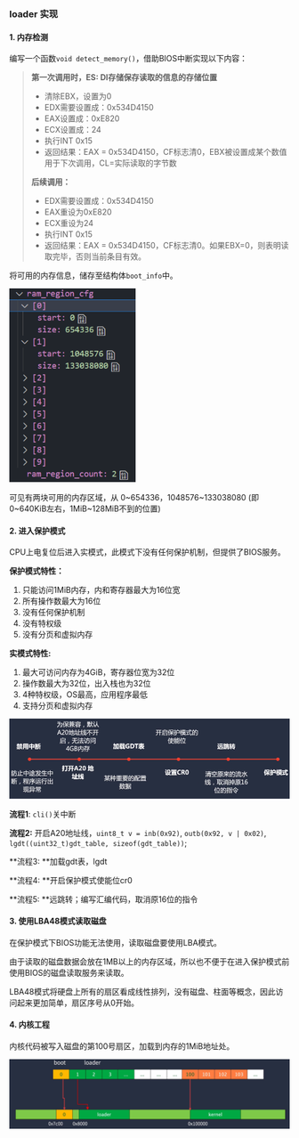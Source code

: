 ### loader 实现

#### 1. 内存检测

编写一个函数`void detect_memory()`，借助BIOS中断实现以下内容：

> **第一次调用时，ES: DI存储保存读取的信息的存储位置**
>
> - 清除EBX，设置为0
> - EDX需要设置成：0x534D4150
> - EAX设置成：0xE820
> - ECX设置成：24
> - 执行INT 0x15
> - 返回结果：EAX = 0x534D4150，CF标志清0，EBX被设置成某个数值用于下次调用，CL=实际读取的字节数
>
> **后续调用：**
>
> - EDX需要设置成：0x534D4150
> - EAX重设为0xE820
> - ECX重设为24
> - 执行INT 0x15
> - 返回结果：EAX = 0x534D4150，CF标志清0。如果EBX=0，则表明读取完毕，否则当前条目有效。

将可用的内存信息，储存至结构体`boot_info`中。

<img src="2_loader_pic/image-20230305230142066.png" alt="image-20230305230142066" style="zoom: 80%;" />

可见有两块可用的内存区域，从 0~654336，1048576~133038080 (即0~640KiB左右，1MiB~128MiB不到的位置)

#### 2. 进入保护模式

CPU上电复位后进入实模式，此模式下没有任何保护机制，但提供了BIOS服务。

**保护模式特性：**

1. 只能访问1MiB内存，内和寄存器最大为16位宽
2. 所有操作数最大为16位
3. 没有任何保护机制
4. 没有特权级
5. 没有分页和虚拟内存

**实模式特性:**

1. 最大可访问内存为4GiB，寄存器位宽为32位
2. 操作数最大为32位，出入栈也为32位
3. 4种特权级，OS最高，应用程序最低
4. 支持分页和虚拟内存

![image-20230305231751462](2_loader_pic/image-20230305231751462.png)



**流程1**: `cli()`关中断

**流程2:** 开启A20地址线，`uint8_t v = inb(0x92)`, `outb(0x92, v | 0x02)`, `lgdt((uint32_t)gdt_table, sizeof(gdt_table))`;

**流程3: **加载gdt表，lgdt

**流程4: **开启保护模式使能位cr0

**流程5: **远跳转；编写汇编代码，取消原16位的指令



#### 3. 使用LBA48模式读取磁盘

在保护模式下BIOS功能无法使用，读取磁盘要使用LBA模式。

由于读取的磁盘数据会放在1MB以上的内存区域，所以也不便于在进入保护模式前使用BIOS的磁盘读取服务来读取。

LBA48模式将硬盘上所有的扇区看成线性排列，没有磁盘、柱面等概念，因此访问起来更加简单，扇区序号从0开始。



#### 4. 内核工程

内核代码被写入磁盘的第100号扇区，加载到内存的1MiB地址处。

![image-20230306214004850](2_loader_pic/image-20230306214004850.png)

